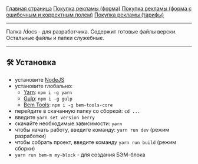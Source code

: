 <a href="https://brekot.github.io/onlygram-gulp/">Главная страница</a>
<a href="https://brekot.github.io/onlygram-gulp/promoting-one.html">Покупка рекламы (форма)</a>
<a href="https://brekot.github.io/onlygram-gulp/promoting-two.html">Покупка рекламы (форма с ошибочным и корректным полем)</a>
<a href="https://brekot.github.io/onlygram-gulp/promoting-three.html">Покупка рекламы (тарифы)</a>

<hr>

Папка /docs - для разработчика. Содержит готовые файлы верски. Остальные файлы и папки служебные.

<hr>

## :hammer_and_wrench: Установка
* установите [NodeJS](https://nodejs.org/en/)
* установите глобально:
    * [Yarn](https://yarnpkg.com/getting-started): ```npm i -g yarn```
    * [Gulp](https://gulpjs.com/): ```npm i -g gulp```
    * [Bem Tools](https://www.npmjs.com/package/bem-tools-core): ```npm i -g bem-tools-core```
* перейдите в скачанную папку со сборкой: ```cd ...```
* введите ```yarn set version berry```
* скачайте необходимые зависимости: ```yarn```
* чтобы начать работу, введите команду: ```yarn run dev``` (режим разработки)
* чтобы собрать проект, введите команду ```yarn run build``` (режим сборки)
* ```yarn run bem-m my-block``` - для создания БЭМ-блока